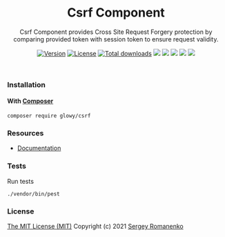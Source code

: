 <h1 align="center">Csrf Component</h1>
<p align="center">
Csrf Component provides Cross Site Request Forgery protection by comparing provided token with session token to ensure request validity.
</p>
<p align="center">
<a href="https://github.com/glowyphp/csrf/releases"><img alt="Version" src="https://img.shields.io/github/release/glowy/csrf.svg?label=version&color=green"></a> <a href="https://github.com/glowyphp/csrf"><img src="https://img.shields.io/badge/license-MIT-blue.svg?color=green" alt="License"></a> <a href="https://packagist.org/packages/glowy/csrf"><img src="https://poser.pugx.org/glowy/csrf/downloads" alt="Total downloads"></a> <img src="https://github.com/glowyphp/csrf/workflows/Static%20Analysis/badge.svg?branch=dev"> <img src="https://github.com/glowyphp/csrf/workflows/Tests/badge.svg">
  <a href="https://app.codacy.com/gh/glowy/csrf?utm_source=github.com&utm_medium=referral&utm_content=glowy/csrf&utm_campaign=Badge_Grade_Dashboard"><img src="https://api.codacy.com/project/badge/Grade/72b4dc84c20145e1b77dc0004a3c8e3d"></a> <a href="https://codeclimate.com/github/glowy/csrf/maintainability"><img src="https://api.codeclimate.com/v1/badges/a4c673a4640a3863a9a4/maintainability" /></a> <img src="http://poser.pugx.org/glowyphp/csrf/require/php">
</p>

<br>

### Installation

#### With [Composer](https://getcomposer.org)

```
composer require glowy/csrf
```

### Resources
* [Documentation](https://digital.flextype.org/glowyphp/components/csrf)

### Tests

Run tests

```
./vendor/bin/pest
```

### License
[The MIT License (MIT)](https://github.com/glowyphp/csrf/blob/master/LICENSE.txt)
Copyright (c) 2021 [Sergey Romanenko](https://github.com/Awilum)
